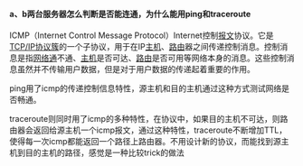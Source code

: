 #### a、b两台服务器怎么判断是否能连通，为什么能用ping和traceroute

ICMP（Internet Control Message Protocol）Internet控制[报文](https://baike.baidu.com/item/报文/3164352)协议。它是[TCP/IP协议簇](https://baike.baidu.com/item/TCP%2FIP协议簇)的一个子协议，用于在IP[主机](https://baike.baidu.com/item/主机/455151)、[路由](https://baike.baidu.com/item/路由)器之间传递控制消息。控制消息是指[网络通](https://baike.baidu.com/item/网络通)不通、[主机](https://baike.baidu.com/item/主机/455151)是否可达、[路由](https://baike.baidu.com/item/路由/363497)是否可用等网络本身的消息。这些控制消息虽然并不传输用户数据，但是对于用户数据的传递起着重要的作用。

ping用了icmp的传递控制信息特性，源主机和目的主机通过这种方式测试网络是否畅通。

traceroute则同时用了icmp的多种特性，在协议中，如果目的主机不可达，则路由器会返回给源主机一个icmp报文，通过这种特性，traceroute不断增加TTL，使得每一次icmp都能返回一个路径上路由器。不用设计新的协议，而能找到源主机到目的主机的路径，感觉是一种比较trick的做法

